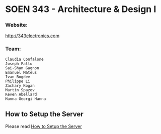 # SOEN 343 - Architecture & Design I
### Website:

http://343electronics.com

### Team:

    Claudia Confalone
    Joseph Fallu
    Sai-Shan Gagnon
    Emanuel Mateus
    Ivan Bogdev
    Philippe Li
    Zachary Kogan
    Martin Spazov
    Keven Abellard
    Hanna Georgi Hanna

## How to Setup the Server

Please read [How to Setup the Server](https://github.com/joeyfallu/soen343/wiki/1.-How-to-Setup-the-Server)
